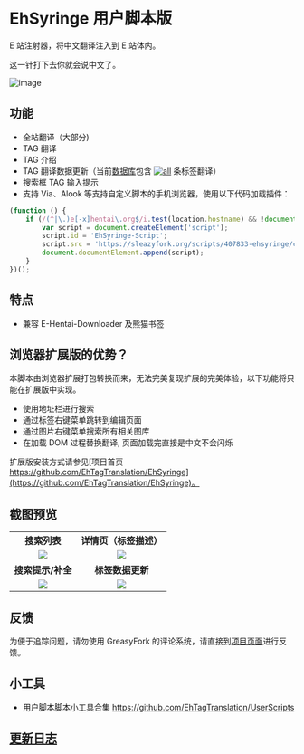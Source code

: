 # EhSyringe 用户脚本版

<!-- 这个文件因为是用来做 GreasyFork 外链的简介的，所以不能用相对地址 -->

E 站注射器，将中文翻译注入到 E 站体内。

这一针打下去你就会说中文了。

![image](https://user-images.githubusercontent.com/5716100/62419351-be9d7400-b6b0-11e9-86d3-680436973176.png)

## 功能

-   全站翻译（大部分)
-   TAG 翻译
-   TAG 介绍
-   TAG 翻译数据更新（当前[数据库](https://ehtt.vercel.app/list/all)包含 [![all](https://img.shields.io/endpoint?label=&color=brightgreen&url=https://ehtt.herokuapp.com/database/all/~badge)](https://ehtt.vercel.app/list/all) 条标签翻译）
-   搜索框 TAG 输入提示
-   支持 Via、Alook 等支持自定义脚本的手机浏览器，使用以下代码加载插件：

```js
(function () {
    if (/(^|\.)e[-x]hentai\.org$/i.test(location.hostname) && !document.getElementById('EhSyringe-Script')) {
        var script = document.createElement('script');
        script.id = 'EhSyringe-Script';
        script.src = 'https://sleazyfork.org/scripts/407833-ehsyringe/code/EhSyringe.user.js';
        document.documentElement.append(script);
    }
})();
```

## 特点

-   兼容 E-Hentai-Downloader 及熊猫书签

## 浏览器扩展版的优势？

本脚本由浏览器扩展打包转换而来，无法完美复现扩展的完美体验，以下功能将只能在扩展版中实现。

-   使用地址栏进行搜索
-   通过标签右键菜单跳转到编辑页面
-   通过图片右键菜单搜索所有相关图库
-   在加载 DOM 过程替换翻译, 页面加载完直接是中文不会闪烁

扩展版安装方式请参见[项目首页 https://github.com/EhTagTranslation/EhSyringe](https://github.com/EhTagTranslation/EhSyringe)。

## 截图预览

<table style="font-weight: bold; text-align: center;">
    <tr>
        <td><strong>搜索列表</strong></td>
        <td><strong>详情页（标签描述）</strong></td>
    </tr>
    <tr>
        <td><img src="https://user-images.githubusercontent.com/13471233/110159103-356a9800-7e25-11eb-9335-233c051b3ea5.png"></td>
        <td><img src="https://user-images.githubusercontent.com/13471233/110159105-37345b80-7e25-11eb-89d6-a16ae2e8edd3.png"></td>
    </tr>
    <tr>
        <td><strong>搜索提示/补全</strong></td>
        <td><strong>标签数据更新</strong></td>
    </tr>
    <tr>
        <td><img src="https://user-images.githubusercontent.com/5716100/60812493-310b5900-a1c4-11e9-85f7-1d4212765156.gif"></td>
        <td><img src="https://user-images.githubusercontent.com/13471233/110159090-31d71100-7e25-11eb-9b48-71720eb319f2.gif"></td>
    </tr>
</table>

## 反馈

为便于追踪问题，请勿使用 GreasyFork 的评论系统，请直接到[项目页面](https://github.com/EhTagTranslation/EhSyringe/issues)进行反馈。

## 小工具

-   用户脚本脚本小工具合集 <https://github.com/EhTagTranslation/UserScripts>

## [更新日志](https://github.com/EhTagTranslation/EhSyringe/blob/master/CHANGELOG.md)
